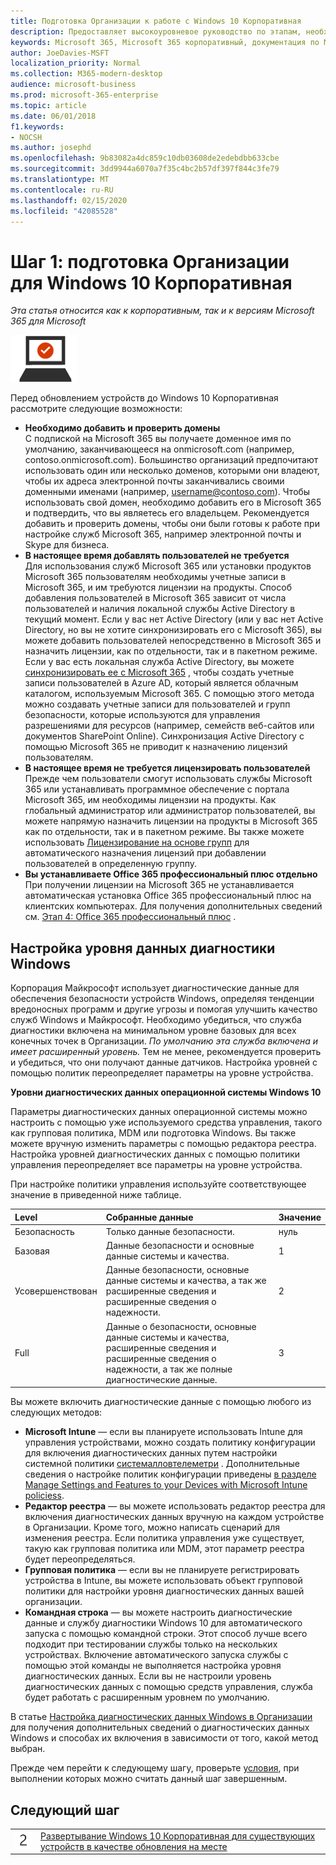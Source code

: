 ```yaml
---
title: Подготовка Организации к работе с Windows 10 Корпоративная
description: Предоставляет высокоуровневое руководство по этапам, необходимым для развертывания Windows 10 Корпоративная на компьютерах в составе Microsoft 365 корпоративный.
keywords: Microsoft 365, Microsoft 365 корпоративный, документация по Microsoft 365, Windows 10 Корпоративная, развертывание
author: JoeDavies-MSFT
localization_priority: Normal
ms.collection: M365-modern-desktop
audience: microsoft-business
ms.prod: microsoft-365-enterprise
ms.topic: article
ms.date: 06/01/2018
f1.keywords:
- NOCSH
ms.author: josephd
ms.openlocfilehash: 9b83082a4dc859c10db03608de2edebdbb633cbe
ms.sourcegitcommit: 3dd9944a6070a7f35c4bc2b57df397f844c3fe79
ms.translationtype: MT
ms.contentlocale: ru-RU
ms.lasthandoff: 02/15/2020
ms.locfileid: "42085528"
---
```

# <a name="step-1-prepare-your-organization-for-windows-10-enterprise"></a>Шаг 1: подготовка Организации для Windows 10 Корпоративная

*Эта статья относится как к корпоративным, так и к версиям Microsoft 365 для Microsoft*

![Этап 3. Windows 10 Корпоративная](../media/deploy-foundation-infrastructure/win10enterprise_icon-small.png)

Перед обновлением устройств до Windows 10 Корпоративная рассмотрите следующие возможности:

- **Необходимо добавить и проверить домены** <br>
  С подпиской на Microsoft 365 вы получаете доменное имя по умолчанию, заканчивающееся на onmicrosoft.com (например, contoso.onmicrosoft.com). Большинство организаций предпочитают использовать один или несколько доменов, которыми они владеют, чтобы их адреса электронной почты заканчивались своими доменными именами (например, username@contoso.com). Чтобы использовать свой домен, необходимо добавить его в Microsoft 365 и подтвердить, что вы являетесь его владельцем. Рекомендуется добавить и проверить домены, чтобы они были готовы к работе при настройке служб Microsoft 365, например электронной почты и Skype для бизнеса.
- **В настоящее время добавлять пользователей не требуется** <br>
  Для использования служб Microsoft 365 или установки продуктов Microsoft 365 пользователям необходимы учетные записи в Microsoft 365, и им требуются лицензии на продукты. Способ добавления пользователей в Microsoft 365 зависит от числа пользователей и наличия локальной службы Active Directory в текущий момент. Если у вас нет Active Directory (или у вас нет Active Directory, но вы не хотите синхронизировать его с Microsoft 365), вы можете добавить пользователей непосредственно в Microsoft 365 и назначить лицензии, как по отдельности, так и в пакетном режиме. <br>
  Если у вас есть локальная служба Active Directory, вы можете [синхронизировать ее с Microsoft 365](identity-add-user-accounts.md#identity-sync) , чтобы создать учетные записи пользователей в Azure AD, который является облачным каталогом, используемым Microsoft 365. С помощью этого метода можно создавать учетные записи для пользователей и групп безопасности, которые используются для управления разрешениями для ресурсов (например, семейств веб-сайтов или документов SharePoint Online). Синхронизация Active Directory с помощью Microsoft 365 не приводит к назначению лицензий пользователям.
- **В настоящее время не требуется лицензировать пользователей** <br>
  Прежде чем пользователи смогут использовать службы Microsoft 365 или устанавливать программное обеспечение с портала Microsoft 365, им необходимы лицензии на продукты. Как глобальный администратор или администратор пользователей, вы можете напрямую назначить лицензии на продукты в Microsoft 365 как по отдельности, так и в пакетном режиме. Вы также можете использовать [Лицензирование на основе групп](identity-use-group-management.md#identity-group-license) для автоматического назначения лицензий при добавлении пользователей в определенную группу. 
- **Вы устанавливаете Office 365 профессиональный плюс отдельно** <br>
  При получении лицензии на Microsoft 365 не устанавливается автоматическая установка Office 365 профессиональный плюс на клиентских компьютерах. Для получения дополнительных сведений см. [Этап 4: Office 365 профессиональный плюс](office365proplus-infrastructure.md) . 

## <a name="set-windows-diagnostics-data-level"></a>Настройка уровня данных диагностики Windows

Корпорация Майкрософт использует диагностические данные для обеспечения безопасности устройств Windows, определяя тенденции вредоносных программ и другие угрозы и помогая улучшить качество служб Windows и Майкрософт. Необходимо убедиться, что служба диагностики включена на минимальном уровне базовых для всех конечных точек в Организации. *По умолчанию эта служба включена и имеет расширенный уровень.* Тем не менее, рекомендуется проверить и убедиться, что они получают данные датчиков. Настройка уровней с помощью политик переопределяет параметры на уровне устройства. 

**Уровни диагностических данных операционной системы Windows 10**

Параметры диагностических данных операционной системы можно настроить с помощью уже используемого средства управления, такого как групповая политика, MDM или подготовка Windows. Вы также можете вручную изменить параметры с помощью редактора реестра. Настройка уровней диагностических данных с помощью политики управления переопределяет все параметры на уровне устройства.

При настройке политики управления используйте соответствующее значение в приведенной ниже таблице.

| Level | Собранные данные | Значение |
|:--- |:--- |:--- |
| Безопасность | Только данные безопасности. | нуль |
| Базовая | Данные безопасности и основные данные системы и качества. | 1  |
| Усовершенствован | Данные безопасности, основные данные системы и качества, а так же расширенные сведения и расширенные сведения о надежности. | 2  |
| Full | Данные о безопасности, основные данные системы и качества, расширенные сведения и расширенные сведения о надежности, а так же полные диагностические данные. | 3  |

Вы можете включить диагностические данные с помощью любого из следующих методов:

* **Microsoft Intune** — если вы планируете использовать Intune для управления устройствами, можно создать политику конфигурации для включения диагностических данных путем настройки системной политики <a href="https://docs.microsoft.com/windows/client-management/mdm/policy-csp-system#system-allowtelemetry" target="blank">системалловтелеметри</a> . Дополнительные сведения о настройке политик конфигурации приведены [в разделе Manage Settings and Features to your Devices with Microsoft Intune policiess](https://aka.ms/intuneconfigpolicies).
* **Редактор реестра** — вы можете использовать редактор реестра для включения диагностических данных вручную на каждом устройстве в Организации. Кроме того, можно написать сценарий для изменения реестра. Если политика управления уже существует, такую как групповая политика или MDM, этот параметр реестра будет переопределяться.
* **Групповая политика** — если вы не планируете регистрировать устройства в Intune, вы можете использовать объект групповой политики для настройки уровня диагностических данных вашей организации.
* **Командная строка** — вы можете настроить диагностические данные и службу диагностики Windows 10 для автоматического запуска с помощью командной строки. Этот способ лучше всего подходит при тестировании службы только на нескольких устройствах. Включение автоматического запуска службы с помощью этой команды не выполняется настройка уровня диагностических данных. Если вы не настроили уровень диагностических данных с помощью средств управления, служба будет работать с расширенным уровнем по умолчанию.

В статье [Настройка диагностических данных Windows в Организации](https://docs.microsoft.com/windows/configuration/configure-windows-diagnostic-data-in-your-organization) для получения дополнительных сведений о диагностических данных Windows и способах их включения в зависимости от того, какой метод выбран.

Прежде чем перейти к следующему шагу, проверьте [условия](windows10-exit-criteria.md#crit-windows10-step1), при выполнении которых можно считать данный шаг завершенным.

## <a name="next-step"></a>Следующий шаг

|||
|:-------|:-----|
|![Шаг 2](../media/stepnumbers/Step2.png)| [Развертывание Windows 10 Корпоративная для существующих устройств в качестве обновления на месте](windows10-deploy-inplaceupgrade.md) |







